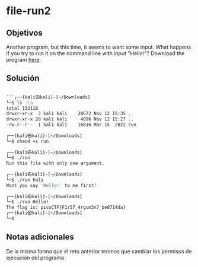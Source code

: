 # file-run2

## Objetivos
Another program, but this time, it seems to want some input. What happens if you try to run it on the command line with input "Hello!"? Download the program [here](https://artifacts.picoctf.net/c/351/run).


## Solución 
```bash

```┌──(kali㉿kali)-[~/Downloads]
└─$ ls -la      
total 132116
drwxr-xr-x  3 kali kali    28672 Nov 12 15:35 .
drwxr-xr-x 28 kali kali     4096 Nov 12 15:27 ..
-rw-r--r--  1 kali kali    16816 Mar 15  2022 run
                                                                                                               
┌──(kali㉿kali)-[~/Downloads]
└─$ chmod +x run                                
                                                                                                               
┌──(kali㉿kali)-[~/Downloads]
└─$ ./run                                       
Run this file with only one argument.
                                                                                                               
┌──(kali㉿kali)-[~/Downloads]
└─$ ./run hola
Wont you say 'Hello!' to me first?
                                                                                                               
┌──(kali㉿kali)-[~/Downloads]
└─$ ./run Hello!             
The flag is: picoCTF{F1r57_4rgum3n7_be0714da}                                                                                                               
┌──(kali㉿kali)-[~/Downloads]
└─$ 

```


## Notas adicionales 

De la misma forma que el reto anterior tenmos que cambiar los permisos de ejecución del programa 